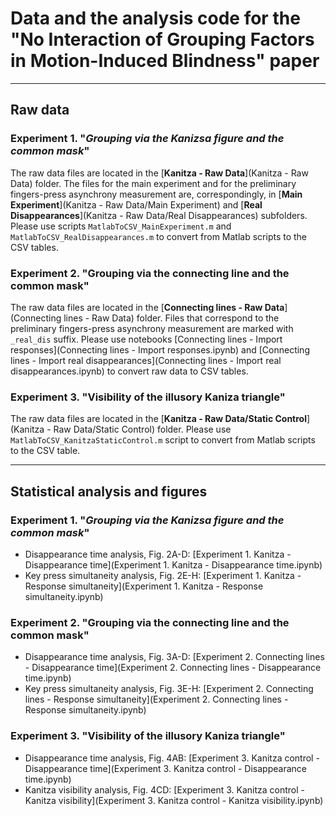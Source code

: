 # Data and the analysis code for the "No Interaction of Grouping Factors in Motion-Induced Blindness" paper
---
## Raw data
### Experiment 1. "_Grouping via the Kanizsa figure and the common mask_"
The raw data files are located in the [__Kanitza - Raw Data__](Kanitza - Raw Data) folder. The files for the main experiment and for the preliminary fingers-press asynchrony measurement are, correspondingly, in [__Main Experiment__](Kanitza - Raw Data/Main Experiment) and [__Real Disappearances__](Kanitza - Raw Data/Real Disappearances) subfolders. Please use scripts `MatlabToCSV_MainExperiment.m` and `MatlabToCSV_RealDisappearances.m` to convert from Matlab scripts to the CSV tables.

### Experiment 2. "__Grouping via the connecting line and the common mask__"
The raw data files are located in the [__Connecting lines - Raw Data__](Connecting lines - Raw Data) folder. Files that correspond to the preliminary fingers-press asynchrony measurement are marked with `_real_dis` suffix. Please use notebooks [Connecting lines - Import responses](Connecting lines - Import responses.ipynb) and [Connecting lines - Import real disappearances](Connecting lines - Import real disappearances.ipynb) to convert raw data to CSV tables.

### Experiment 3. "__Visibility of the illusory Kaniza triangle__"
The raw data files are located in the [__Kanitza - Raw Data/Static Control__](Kanitza - Raw Data/Static Control) folder. Please use `MatlabToCSV_KanitzaStaticControl.m` script to convert from Matlab scripts to the CSV table.

---

## Statistical analysis and figures
### Experiment 1. "_Grouping via the Kanizsa figure and the common mask_"
* Disappearance time analysis, Fig. 2A-D: [Experiment 1. Kanitza - Disappearance time](Experiment 1. Kanitza - Disappearance time.ipynb)
* Key press simultaneity analysis, Fig. 2E-H: [Experiment 1. Kanitza - Response simultaneity](Experiment 1. Kanitza - Response simultaneity.ipynb)

### Experiment 2. "__Grouping via the connecting line and the common mask__"
* Disappearance time analysis, Fig. 3A-D: [Experiment 2. Connecting lines - Disappearance time](Experiment 2. Connecting lines - Disappearance time.ipynb)
* Key press simultaneity analysis, Fig. 3E-H: [Experiment 2. Connecting lines - Response simultaneity](Experiment 2. Connecting lines - Response simultaneity.ipynb)

### Experiment 3. "__Visibility of the illusory Kaniza triangle__"
* Disappearance time analysis, Fig. 4AB: [Experiment 3. Kanitza control - Disappearance time](Experiment 3. Kanitza control - Disappearance time.ipynb)
* Kanitza visibility analysis, Fig. 4CD: [Experiment 3. Kanitza control - Kanitza visibility](Experiment 3. Kanitza control - Kanitza visibility.ipynb)